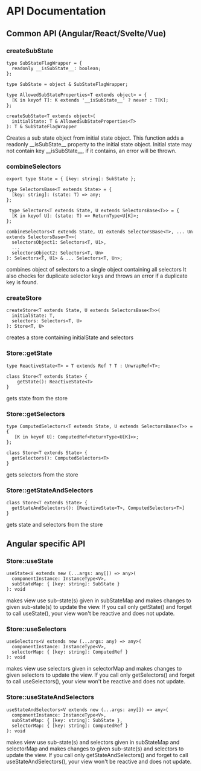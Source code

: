 # API Documentation

## Common API (Angular/React/Svelte/Vue)

### createSubState
    
    type SubStateFlagWrapper = {
      readonly __isSubState__: boolean;
    };
        
    type SubState = object & SubStateFlagWrapper;
    
    type AllowedSubStateProperties<T extends object> = {
      [K in keyof T]: K extends '__isSubState__' ? never : T[K];
    };
     
    createSubState<T extends object>(
      initialState: T & AllowedSubStateProperties<T>
    ): T & SubStateFlagWrapper
    
Creates a sub state object from initial state object.
This function adds a readonly \_\_isSubState\_\_ property to the initial state object.
Initial state may not contain key __isSubState\__, if it contains, an error will be thrown.
    
### combineSelectors

    export type State = { [key: string]: SubState };
    
    type SelectorsBase<T extends State> = {
      [key: string]: (state: T) => any;
    };
    
     type Selectors<T extends State, U extends SelectorsBase<T>> = {
      [K in keyof U]: (state: T) => ReturnType<U[K]>;
    };

    combineSelectors<T extends State, U1 extends SelectorsBase<T>, ... Un extends SelectorsBase<T>>(
      selectorsObject1: Selectors<T, U1>,
      ...
      selectorsObject2: Selectors<T, Un>
    ): Selectors<T, U1> & ... Selectors<T, Un>;
    
combines object of selectors to a single object containing all selectors
It also checks for duplicate selector keys and throws an error if a duplicate key is found.

### createStore

    createStore<T extends State, U extends SelectorsBase<T>>(
      initialState: T,
      selectors: Selectors<T, U>
    ): Store<T, U>
    
creates a store containing initialState and selectors

### Store::getState
    type ReactiveState<T> = T extends Ref ? T : UnwrapRef<T>;
    
    class Store<T extends State> {
        getState(): ReactiveState<T>
    }
    
gets state from the store

### Store::getSelectors
    type ComputedSelectors<T extends State, U extends SelectorsBase<T>> = {
       [K in keyof U]: ComputedRef<ReturnType<U[K]>>;
    };
        
    class Store<T extends State> {
      getSelectors(): ComputedSelectors<T>
    }

gets selectors from the store
    
### Store::getStateAndSelectors
    class Store<T extends State> {
      getStateAndSelectors(): [ReactiveState<T>, ComputedSelectors<T>]
    }

gets state and selectors from the store

## Angular specific API

### Store::useState 

    useState<V extends new (...args: any[]) => any>(
      componentInstance: InstanceType<V>,
      subStateMap: { [key: string]: SubState }
    ): void
    
makes view use sub-state(s) given in subStateMap and makes changes to given sub-state(s) to update the view.
If you call only getState() and forget to call useState(), your view won't be reactive and does not update.

### Store::useSelectors

    useSelectors<V extends new (...args: any) => any>(
      componentInstance: InstanceType<V>,
      selectorMap: { [key: string]: ComputedRef }
    ): void 
    
makes view use selectors given in selectorMap and makes changes to given selectors to update the view.
If you call only getSelectors() and forget to call useSelectors(), your view won't be reactive and does not update.

### Store::useStateAndSelectors

    useStateAndSelectors<V extends new (...args: any[]) => any>(
      componentInstance: InstanceType<V>,
      subStateMap: { [key: string]: SubState },
      selectorMap: { [key: string]: ComputedRef }
    ): void
    
makes view use sub-state(s) and selectors given in subStateMap and selectorMap and makes changes to given sub-state(s)
and selectors to update the view.
If you call only getStateAndSelectors() and forget to call useStateAndSelectors(), your view won't be reactive and does not update.
